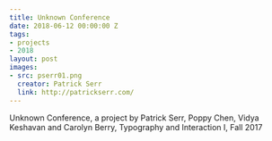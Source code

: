 ```yaml
---
title: Unknown Conference
date: 2018-06-12 00:00:00 Z
tags:
- projects
- 2018
layout: post
images:
- src: pserr01.png
  creator: Patrick Serr
  link: http://patrickserr.com/
---
```


Unknown Conference, a project by Patrick Serr, Poppy Chen, Vidya Keshavan and Carolyn Berry, Typography and Interaction I, Fall 2017

